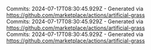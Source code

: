 Commits: 2024-07-17T08:30:45.929Z - Generated via https://github.com/marketplace/actions/artificial-grass
<br>
Commits: 2024-07-17T08:30:45.929Z - Generated via https://github.com/marketplace/actions/artificial-grass
<br>
Commits: 2024-07-17T08:30:45.929Z - Generated via https://github.com/marketplace/actions/artificial-grass
<br>
